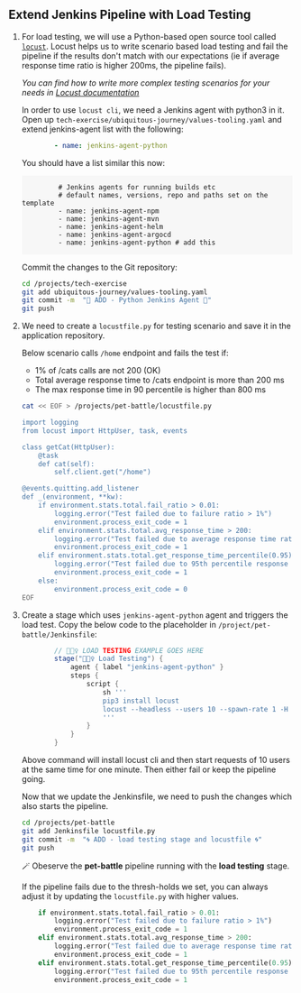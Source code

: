 ## Extend Jenkins Pipeline with Load Testing

1. For load testing, we will use a Python-based open source tool called [`locust`](https://docs.locust.io/en/stable/index.html). Locust helps us to write scenario based load testing and fail the pipeline if the results don't match with our expectations (ie if average response time ratio is higher 200ms, the pipeline fails).

    _You can find how to write more complex testing scenarios for your needs in [Locust documentation](https://docs.locust.io/en/stable/writing-a-locustfile.html)_

    In order to use `locust cli`, we need a Jenkins agent with python3 in it. Open up `tech-exercise/ubiquitous-journey/values-tooling.yaml` and extend jenkins-agent list with the following:

    ```yaml
            - name: jenkins-agent-python
    ```

    You should have a list similar this now:
    <div class="highlight" style="background: #f7f7f7">
    <pre><code class="language-yaml">
            # Jenkins agents for running builds etc
            # default names, versions, repo and paths set on the template
            - name: jenkins-agent-npm
            - name: jenkins-agent-mvn
            - name: jenkins-agent-helm
            - name: jenkins-agent-argocd
            - name: jenkins-agent-python # add this
    </code></pre></div>

    Commit the changes to the Git repository:

    ```bash
    cd /projects/tech-exercise
    git add ubiquitous-journey/values-tooling.yaml
    git commit -m  "🐍 ADD - Python Jenkins Agent 🐍"
    git push
    ```

2. We need to create a `locustfile.py` for testing scenario and save it in the application repository.

    Below scenario calls `/home` endpoint and fails the test if:
    - 1% of /cats calls are not 200 (OK)
    - Total average response time to /cats endpoint is more than 200 ms
    - The max response time in 90 percentile is higher than 800 ms

    ```bash
    cat << EOF > /projects/pet-battle/locustfile.py

    import logging
    from locust import HttpUser, task, events

    class getCat(HttpUser):
        @task
        def cat(self):
            self.client.get("/home")

    @events.quitting.add_listener
    def _(environment, **kw):
        if environment.stats.total.fail_ratio > 0.01:
            logging.error("Test failed due to failure ratio > 1%")
            environment.process_exit_code = 1
        elif environment.stats.total.avg_response_time > 200:
            logging.error("Test failed due to average response time ratio > 200 ms")
            environment.process_exit_code = 1
        elif environment.stats.total.get_response_time_percentile(0.95) > 800:
            logging.error("Test failed due to 95th percentile response time > 800 ms")
            environment.process_exit_code = 1
        else:
            environment.process_exit_code = 0
    EOF
    ```

3. Create a stage which uses `jenkins-agent-python` agent and triggers the load test. Copy the below code to the placeholder in `/project/pet-battle/Jenkinsfile`:

    ```groovy
            // 🏋🏻‍♀️ LOAD TESTING EXAMPLE GOES HERE
            stage("🏋🏻‍♀️ Load Testing") {
                agent { label "jenkins-agent-python" }
                steps {
                    script {
                        sh '''
                        pip3 install locust
                        locust --headless --users 10 --spawn-rate 1 -H https://${APP_NAME}-${DESTINATION_NAMESPACE}.<CLUSTER_DOMAIN> --run-time 1m --loglevel INFO --only-summary
                        '''
                    }
                }
            }
    ```

    Above command will install locust cli and then start requests of 10 users at the same time for one minute. Then either fail or keep the pipeline going.

    Now that we update the Jenkinsfile, we need to push the changes which also starts the pipeline.

    ```bash
    cd /projects/pet-battle
    git add Jenkinsfile locustfile.py
    git commit -m  "🌀 ADD - load testing stage and locustfile 🌀"
    git push
    ```

    🪄 Obeserve the **pet-battle** pipeline running with the **load testing** stage.

    If the pipeline fails due to the thresh-holds we set, you can always adjust it by updating the `locustfile.py` with higher values.

    ```py
        if environment.stats.total.fail_ratio > 0.01:
            logging.error("Test failed due to failure ratio > 1%")
            environment.process_exit_code = 1
        elif environment.stats.total.avg_response_time > 200:
            logging.error("Test failed due to average response time ratio > 200 ms")
            environment.process_exit_code = 1
        elif environment.stats.total.get_response_time_percentile(0.95) > 800:
            logging.error("Test failed due to 95th percentile response time > 800 ms")
            environment.process_exit_code = 1
    ```
